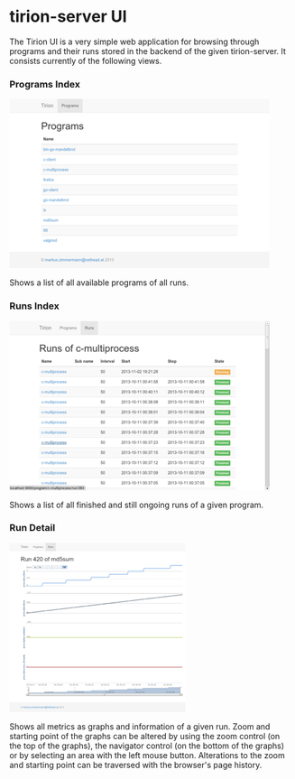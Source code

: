 # tirion-server UI

The Tirion UI is a very simple web application for browsing through programs and their runs stored in the backend of the given tirion-server. It consists currently of the following views.

### Programs Index

[![Programs Index](/doc/UI-programs.thumb.png "Programs Index")](/tirion-server/doc/UI-programs.png)

Shows a list of all available programs of all runs.

### Runs Index

[![Runs Index](/doc/UI-runs.thumb.png "Runs Index")](/tirion-server/doc/UI-runs.png)

Shows a list of all finished and still ongoing runs of a given program.

### Run Detail

[![Runs Detail](/doc/UI-run-detail.thumb.png "Runs Detail")](/tirion-server/doc/UI-run-detail.png)

Shows all metrics as graphs and information of a given run. Zoom and starting point of the graphs can be altered by using the zoom control (on the top of the graphs), the navigator control (on the bottom of the graphs) or by selecting an area with the left mouse button. Alterations to the zoom and starting point can be traversed with the browser's page history.
